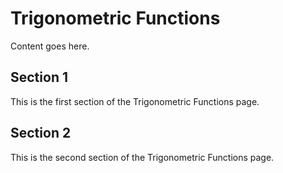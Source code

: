 # Trigonometric Functions

Content goes here.

## Section 1

This is the first section of the Trigonometric Functions page.

## Section 2

This is the second section of the Trigonometric Functions page.

